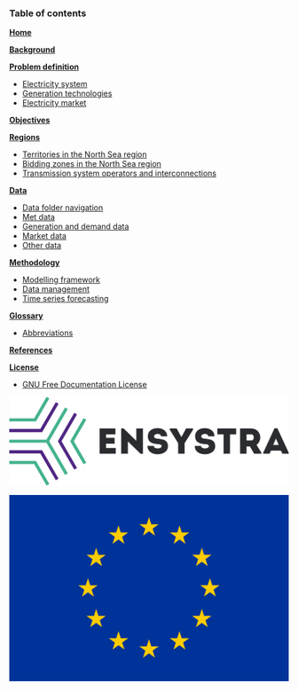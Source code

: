 ### Table of contents

[**Home**](../wiki)

[**Background**](../wiki/Background)

[**Problem definition**](../wiki/Problem-definition)
  - [Electricity system](../wiki/Problem-definition#electricity-system)
  - [Generation technologies](../wiki/Problem-definition#generation-technologies)
  - [Electricity market](../wiki/Problem-definition#electricity-market)

[**Objectives**](../wiki/Objectives)

[**Regions**](../wiki/Regions)
  - [Territories in the North Sea region](../wiki/Regions#territories-in-the-north-sea-region)
  - [Bidding zones in the North Sea region](../wiki/Regions#bidding-zones-in-the-north-sea-region)
  - [Transmission system operators and interconnections](../wiki/Regions#transmission-system-operators-and-interconnections)

[**Data**](../wiki/Data)
  - [Data folder navigation](../wiki/Data#data-folder-navigation)
  - [Met data](../wiki/Data#met-data)
  - [Generation and demand data](../wiki/Data#generation-and-demand-data)
  - [Market data](../wiki/Data#market-data)
  - [Other data](../wiki/Data#other-data)

[**Methodology**](../wiki/Methodology)
  - [Modelling framework](../wiki/Methodology#modelling-framework)
  - [Data management](../wiki/Methodology#data-management)
  - [Time series forecasting](../wiki/Methodology#time-series-forecasting)
  <!-- - [Market optimisation](../wiki/Methodology#market-optimisation)
  - [Translating inputs and outputs into operational strategies](../wiki/Methodology#translating-inputs-and-outputs-into-operational-strategies)
  - [Standardisation and publication of model](../wiki/Methodology#standardisation-and-publication-of-model)
  - [Integrating operational time scales with long-term energy systems models](../wiki/Methodology#integrating-operational-time-scales-with-long-term-energy-systems-models) -->

[**Glossary**](../wiki/Glossary)
  - [Abbreviations](../wiki/Glossary#abbreviations)

[**References**](../wiki/References)

[**License**](../wiki/License)
  - [GNU Free Documentation License](../wiki/License#gnu-free-documentation-license)




[![ENSYSTRA](logos/ensystra-ls.png "ENSYSTRA")](https://ensystra.eu/)

![European Union](logos/eu.jpg "This project has received funding from the European Union's Horizon 2020 research and innovation programme under the Marie Skłodowska-Curie grant agreement No: 765515.")